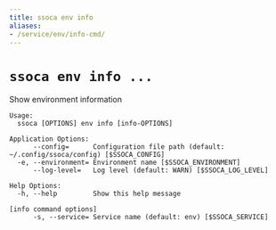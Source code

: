 ```yaml
---
title: ssoca env info
aliases:
- /service/env/info-cmd/
---
```


# `ssoca env info ...`

Show environment information

    Usage:
      ssoca [OPTIONS] env info [info-OPTIONS]

    Application Options:
          --config=      Configuration file path (default: ~/.config/ssoca/config) [$SSOCA_CONFIG]
      -e, --environment= Environment name [$SSOCA_ENVIRONMENT]
          --log-level=   Log level (default: WARN) [$SSOCA_LOG_LEVEL]

    Help Options:
      -h, --help         Show this help message

    [info command options]
          -s, --service= Service name (default: env) [$SSOCA_SERVICE]
